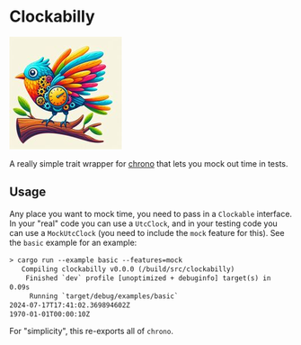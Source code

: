 # Clockabilly

![an AI-generated bird with gears and a clock in its belly](img/clockabilly.jpg)

A really simple trait wrapper for [chrono](https://docs.rs/chrono/latest/chrono/) that lets you mock out time in tests.

## Usage

Any place you want to mock time, you need to pass in a `Clockable` interface.  In your "real" code you can use a
`UtcClock`, and in your testing code you can use a `MockUtcClock` (you need to include the `mock` feature for this).
See the `basic` example for an example:

```
> cargo run --example basic --features=mock
   Compiling clockabilly v0.0.0 (/build/src/clockabilly)
    Finished `dev` profile [unoptimized + debuginfo] target(s) in 0.09s
     Running `target/debug/examples/basic`
2024-07-17T17:41:02.369894602Z
1970-01-01T00:00:10Z
```

For "simplicity", this re-exports all of `chrono`.
